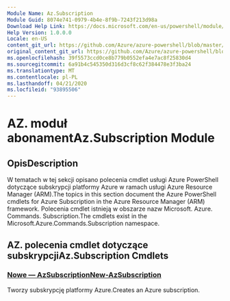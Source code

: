 ```yaml
---
Module Name: Az.Subscription
Module Guid: 8074e741-0979-4b4e-8f9b-7243f213d98a
Download Help Link: https://docs.microsoft.com/en-us/powershell/module/az.subscription
Help Version: 1.0.0.0
Locale: en-US
content_git_url: https://github.com/Azure/azure-powershell/blob/master/src/Subscription/Subscription/help/Az.Subscription.md
original_content_git_url: https://github.com/Azure/azure-powershell/blob/master/src/Subscription/Subscription/help/Az.Subscription.md
ms.openlocfilehash: 39f5573ccd0ce8b779b0552efa4e7ac8f25830d4
ms.sourcegitcommit: 6a91b4c545350d316d3cf8c62f384478e3f3ba24
ms.translationtype: MT
ms.contentlocale: pl-PL
ms.lasthandoff: 04/21/2020
ms.locfileid: "93895506"
---
```

# <span data-ttu-id="148c9-101">AZ. moduł abonament</span><span class="sxs-lookup"><span data-stu-id="148c9-101">Az.Subscription Module</span></span>
## <span data-ttu-id="148c9-102">Opis</span><span class="sxs-lookup"><span data-stu-id="148c9-102">Description</span></span>
<span data-ttu-id="148c9-103">W tematach w tej sekcji opisano polecenia cmdlet usługi Azure PowerShell dotyczące subskrypcji platformy Azure w ramach usługi Azure Resource Manager (ARM).</span><span class="sxs-lookup"><span data-stu-id="148c9-103">The topics in this section document the Azure PowerShell cmdlets for Azure Subscription in the Azure Resource Manager (ARM) framework.</span></span> <span data-ttu-id="148c9-104">Polecenia cmdlet istnieją w obszarze nazw Microsoft. Azure. Commands. Subscription.</span><span class="sxs-lookup"><span data-stu-id="148c9-104">The cmdlets exist in the Microsoft.Azure.Commands.Subscription namespace.</span></span>

## <span data-ttu-id="148c9-105">AZ. polecenia cmdlet dotyczące subskrypcji</span><span class="sxs-lookup"><span data-stu-id="148c9-105">Az.Subscription Cmdlets</span></span>
### [<span data-ttu-id="148c9-106">Nowe — AzSubscription</span><span class="sxs-lookup"><span data-stu-id="148c9-106">New-AzSubscription</span></span>](New-AzSubscription.md)
<span data-ttu-id="148c9-107">Tworzy subskrypcję platformy Azure.</span><span class="sxs-lookup"><span data-stu-id="148c9-107">Creates an Azure subscription.</span></span>

